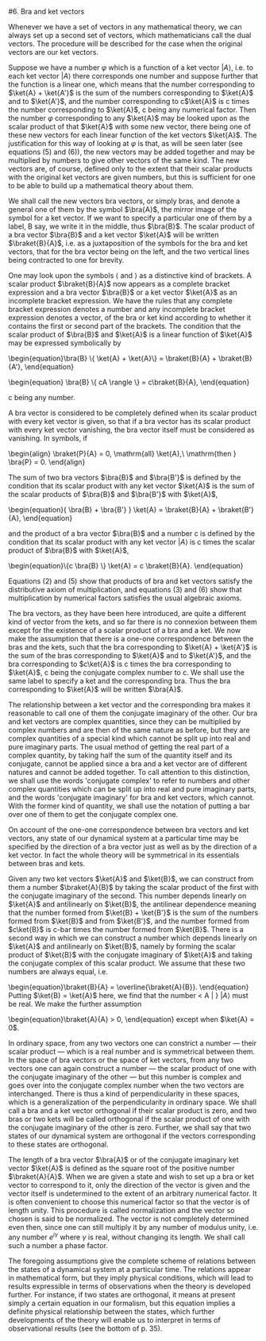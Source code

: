 #6. Bra and ket vectors

Whenever we have a set of vectors in any mathematical theory, we can always set up a second set of vectors, which mathematicians call the dual vectors. The procedure will be described for the case when the original vectors are our ket vectors.

Suppose we have a number $\varphi$ which is a function of a ket vector $|A\rangle$, i.e. to each ket vector $|A\rangle$ there corresponds one number and suppose further that the function is a linear one, which means that the number corresponding to $\ket{A} + \ket{A'}$ is the sum of the numbers corresponding to $\ket{A}$ and to $\ket{A'}$, and the number corresponding to c$\ket{A}$ is c times the number corresponding to $\ket{A}$, c being any numerical factor. Then the number $\varphi$ corresponding to any $\ket{A}$ may be looked upon as the scalar product of that $\ket{A}$ with some new vector, there being one of these new vectors for each linear function of the ket vectors $\ket{A}$. The justification for this way of looking at $\varphi$ is that, as will be seen later (see equations (5) and (6)), the new vectors may be added together and may be multiplied by numbers to give other vectors of the same kind. The new vectors are, of course, defined only to the extent that their scalar products with the original ket vectors are given numbers, but this is sufficient for one to be able to build up a mathematical theory about them.

We shall call the new vectors bra vectors, or simply bras, and denote a general one of them by the symbol $\bra{A}$, the mirror image of the symbol for a ket vector. If we want to specify a particular one of them by a label, B say, we write it in the middle, thus $\bra{B}$. The scalar product of a bra vector $\bra{B}$ and a ket vector $\ket{A}$ will be written $\braket{B}{A}$, i.e. as a juxtaposition of the symbols for the bra and ket vectors, that for the bra vector being on the left, and the two vertical lines being contracted to one for brevity.

One may look upon the symbols $\langle$ and $\rangle$ as a distinctive kind of brackets. A scalar product $\braket{B}{A}$ now appears as a complete bracket expression and a bra vector $\bra{B}$ or a ket vector $\ket{A}$ as an incomplete bracket expression. We have the rules that any complete bracket expression denotes a number and any incomplete bracket expression denotes a vector, of the bra or ket kind according to whether it contains the first or second part of the brackets. The condition that the scalar product of $\bra{B}$ and $\ket{A}$ is a linear function of $\ket{A}$ may be expressed symbolically by

\begin{equation}\bra{B} \\{ \ket{A} + \ket{A}\\} = \braket{B}{A} + \braket{B}{A'},
\end{equation}

\begin{equation}
\bra{B} \\{ cA \rangle \\} = c\braket{B}{A},
\end{equation}

c being any number.

A bra vector is considered to be completely defined when its scalar product with every ket vector is given, so that if a bra vector has its scalar product with every ket vector vanishing, the bra vector itself must be considered as vanishing. In symbols, if

\begin{align}
\braket{P}{A} = 0, \mathrm{all} \ket{A},\\
\mathrm{then }	\bra{P} = 0.
\end{align}

The sum of two bra vectors $\bra{B}$ and $\bra{B'}$ is defined by the condition that its scalar product with any ket vector $\ket{A}$ is the sum of the scalar products of $\bra{B}$ and $\bra{B'}$ with $\ket{A}$,

\begin{equation}{ \bra{B} + \bra{B'} } \ket{A} = \braket{B}{A} + \braket{B'}{A},        \end{equation}

and the product of a bra vector $\bra{B}$ and a number c is defined by the condition that its scalar product with any ket vector $|A\rangle$ is c times the scalar product of $\bra{B}$ with $\ket{A}$,

\begin{equation}\\{c \bra{B} \\} \ket{A} = c \braket{B}{A}.        \end{equation}

Equations (2) and (5) show that products of bra and ket vectors satisfy the distributive axiom of multiplication, and equations (3) and (6) show that multiplication by numerical factors satisfies the usual algebraic axioms.

The bra vectors, as they have been here introduced, are quite a different kind of vector from the kets, and so far there is no connexion between them except for the existence of a scalar product of a bra and a ket. We now make the assumption that there is a one-one correspondence between the bras and the kets, such that the bra corresponding to $\ket{A} + \ket{A'}$ is the sum of the bras corresponding to $\ket{A}$ and to $\ket{A'}$, and the bra corresponding to $c\ket{A}$ is c times the bra corresponding to $\ket{A}$, c being the conjugate complex number to c. We shall use the same label to specify a ket and the corresponding bra. Thus the bra corresponding to $\ket{A}$ will be written $\bra{A}$.

The relationship between a ket vector and the corresponding bra makes it reasonable to call one of them the conjugate imaginary of the other. Our bra and ket vectors are complex quantities, since they can be multiplied by complex numbers and are then of the same nature as before, but they are complex quantities of a special kind which cannot be split up into real and pure imaginary parts. The usual method of getting the real part of a complex quantity, by taking half the sum of the quantity itself and its conjugate, cannot be applied since a bra and a ket vector are of different natures and cannot be added together. To call attention to this distinction, we shall use the words 'conjugate complex' to refer to numbers and other complex quantities which can be split up into real and pure imaginary parts, and the words 'conjugate imaginary' for bra and ket vectors, which cannot. With the former kind of quantity, we shall use the notation of putting a bar over one of them to get the conjugate complex one.

On account of the one-one correspondence between bra vectors and ket vectors, any state of our dynamical system at a particular time may be specified by the direction of a bra vector just as well as by the direction of a ket vector. In fact the whole theory will be symmetrical in its essentials between bras and kets.

Given any two ket vectors $\ket{A}$ and $\ket{B}$, we can construct from them a number $\braket{A}{B}$ by taking the scalar product of the first with the conjugate imaginary of the second. This number depends linearly on $\ket{A}$ and antilinearly on $\ket{B}$, the antilinear dependence meaning that the number formed from $\ket{B} + \ket{B'}$ is the sum of the numbers formed from $\ket{B}$ and from $\ket{B'}$, and the number formed from $c\ket{B}$ is c-bar times the number formed from $\ket{B}$. There is a second way in which we can construct a number which depends linearly on $\ket{A}$ and antilinearly on $\ket{B}$, namely by forming the scalar product of $\ket{B}$ with the conjugate imaginary of $\ket{A}$ and taking the conjugate complex of this scalar product. We assume that these two numbers are always equal, i.e.

\begin{equation}\braket{B}{A} = \overline{\braket{A}{B}}.        \end{equation}
Putting $\ket{B} = \ket{A}$ here, we find that the number < A | } $|A\rangle$ must be real. We make the further assumption

\begin{equation}\braket{A}{A} > 0,        \end{equation}
except when $\ket{A} = 0$.

In ordinary space, from any two vectors one can constrict a number — their scalar product — which is a real number and is symmetrical between them. In the space of bra vectors or the space of ket vectors, from any two vectors one can again construct a number — the scalar product of one with the conjugate imaginary of the other — but this number is complex and goes over into the conjugate complex number when the two vectors are interchanged. There is thus a kind of perpendicularity in these spaces, which is a generalization of the perpendicularity in ordinary space. We shall call a bra and a ket vector orthogonal if their scalar product is zero, and two bras or two kets will be called orthogonal if the scalar product of one with the conjugate imaginary of the other is zero. Further, we shall say that two states of our dynamical system are orthogonal if the vectors corresponding to these states are orthogonal.

The length of a bra vector $\bra{A}$ or of the conjugate imaginary ket vector $\ket{A}$ is defined as the square root of the positive number $\braket{A}{A}$. When we are given a state and wish to set up a bra or ket vector to correspond to it, only the direction of the vector is given and the vector itself is undetermined to the extent of an arbitrary numerical factor. It is often convenient to choose this numerical factor so that the vector is of length unity. This procedure is called normalization and the vector so chosen is said to be normalized. The vector is not completely determined even then, since one can still multiply it by any number of modulus unity, i.e. any number $e^{i\gamma}$ where $\gamma$ is real, without changing its length. We shall call such a number a phase factor.

The foregoing assumptions give the complete scheme of relations between the states of a dynamical system at a particular time. The relations appear in mathematical form, but they imply physical conditions, which will lead to results expressible in terms of observations when the theory is developed further. For instance, if two states are orthogonal, it means at present simply a certain equation in our formalism, but this equation implies a definite physical relationship between the states, which further developments of the theory will enable us to interpret in terms of observational results (see the bottom of p. 35).
